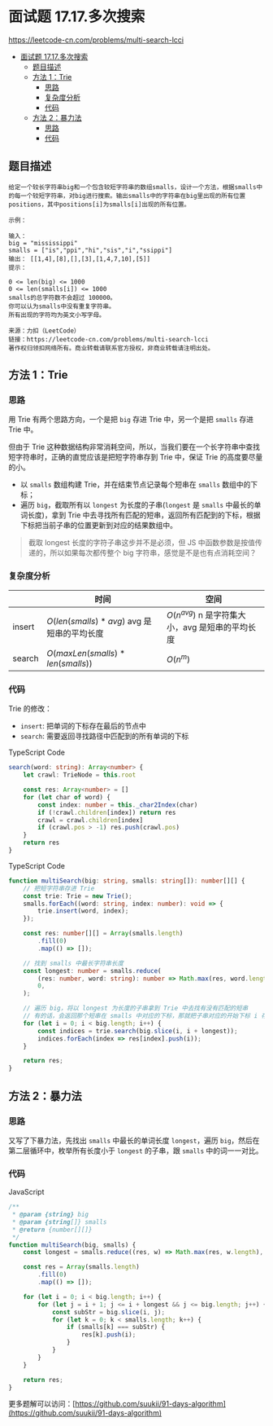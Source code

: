 # 面试题 17.17.多次搜索

https://leetcode-cn.com/problems/multi-search-lcci

- [面试题 17.17.多次搜索](#面试题-1717多次搜索)
  - [题目描述](#题目描述)
  - [方法 1：Trie](#方法-1trie)
    - [思路](#思路)
    - [复杂度分析](#复杂度分析)
    - [代码](#代码)
  - [方法 2：暴力法](#方法-2暴力法)
    - [思路](#思路-1)
    - [代码](#代码-1)

## 题目描述

```
给定一个较长字符串big和一个包含较短字符串的数组smalls，设计一个方法，根据smalls中的每一个较短字符串，对big进行搜索。输出smalls中的字符串在big里出现的所有位置positions，其中positions[i]为smalls[i]出现的所有位置。

示例：

输入：
big = "mississippi"
smalls = ["is","ppi","hi","sis","i","ssippi"]
输出： [[1,4],[8],[],[3],[1,4,7,10],[5]]
提示：

0 <= len(big) <= 1000
0 <= len(smalls[i]) <= 1000
smalls的总字符数不会超过 100000。
你可以认为smalls中没有重复字符串。
所有出现的字符均为英文小写字母。

来源：力扣（LeetCode）
链接：https://leetcode-cn.com/problems/multi-search-lcci
著作权归领扣网络所有。商业转载请联系官方授权，非商业转载请注明出处。
```

## 方法 1：Trie

### 思路

用 Trie 有两个思路方向，一个是把 `big` 存进 Trie 中，另一个是把 `smalls` 存进 Trie 中。

但由于 Trie 这种数据结构非常消耗空间，所以，当我们要在一个长字符串中查找短字符串时，正确的直觉应该是把短字符串存到 Trie 中，保证 Trie 的高度要尽量的小。

-   以 `smalls` 数组构建 Trie，并在结束节点记录每个短串在 `smalls` 数组中的下标；
-   遍历 `big`，截取所有以 `longest` 为长度的子串(`longest` 是 `smalls` 中最长的单词长度)，拿到 Trie 中去寻找所有匹配的短串，返回所有匹配到的下标，根据下标把当前子串的位置更新到对应的结果数组中。

> 截取 longest 长度的字符子串这步并不是必须，但 JS 中函数参数是按值传递的，所以如果每次都传整个 big 字符串，感觉是不是也有点消耗空间？

### 复杂度分析

|        | 时间                                      | 空间                                              |
| ------ | ----------------------------------------- | ------------------------------------------------- |
| insert | $O(len(smalls)*avg)$ avg 是短串的平均长度 | $O(n^{avg})$ n 是字符集大小，avg 是短串的平均长度 |
| search | $O(maxLen(smalls)*len(smalls))$           | $O(n^{m})$                                        |

### 代码

Trie 的修改：

-   `insert`: 把单词的下标存在最后的节点中
-   `search`: 需要返回寻找路径中匹配到的所有单词的下标

TypeScript Code

```ts
search(word: string): Array<number> {
    let crawl: TrieNode = this.root

    const res: Array<number> = []
    for (let char of word) {
        const index: number = this._char2Index(char)
        if (!crawl.children[index]) return res
        crawl = crawl.children[index]
        if (crawl.pos > -1) res.push(crawl.pos)
    }
    return res
}
```

TypeScript Code

```ts
function multiSearch(big: string, smalls: string[]): number[][] {
    // 把短字符串存进 Trie
    const trie: Trie = new Trie();
    smalls.forEach((word: string, index: number): void => {
        trie.insert(word, index);
    });

    const res: number[][] = Array(smalls.length)
        .fill(0)
        .map(() => []);

    // 找到 smalls 中最长字符串长度
    const longest: number = smalls.reduce(
        (res: number, word: string): number => Math.max(res, word.length),
        0,
    );

    // 遍历 big，将以 longest 为长度的子串拿到 Trie 中去找有没有匹配的短串
    // 有的话，会返回那个短串在 smalls 中对应的下标，那就把子串对应的开始下标 i 存在对应的结果数组里好了
    for (let i = 0; i < big.length; i++) {
        const indices = trie.search(big.slice(i, i + longest));
        indices.forEach(index => res[index].push(i));
    }

    return res;
}
```

## 方法 2：暴力法

### 思路

又写了下暴力法，先找出 `smalls` 中最长的单词长度 `longest`，遍历 `big`，然后在第二层循环中，枚举所有长度小于 `longest` 的子串，跟 `smalls` 中的词一一对比。

### 代码

JavaScript

```js
/**
 * @param {string} big
 * @param {string[]} smalls
 * @return {number[][]}
 */
function multiSearch(big, smalls) {
    const longest = smalls.reduce((res, w) => Math.max(res, w.length), 0);

    const res = Array(smalls.length)
        .fill(0)
        .map(() => []);

    for (let i = 0; i < big.length; i++) {
        for (let j = i + 1; j <= i + longest && j <= big.length; j++) {
            const subStr = big.slice(i, j);
            for (let k = 0; k < smalls.length; k++) {
                if (smalls[k] === subStr) {
                    res[k].push(i);
                }
            }
        }
    }

    return res;
}
```

更多题解可以访问：[https://github.com/suukii/91-days-algorithm](https://github.com/suukii/91-days-algorithm)
